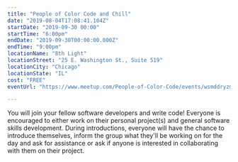```yaml
---
title: "People of Color Code and Chill"
date: "2019-08-04T17:08:41.104Z"
startDate: "2019-09-30 00:00"
startTime: "6:00pm"
endDate: "2019-09-30T00:00:00.000Z"
endTime: "9:00pm"
locationName: "8th Light"
locationStreet: "25 E. Washington St., Suite 519"
locationCity: "Chicago"
locationState: "IL"
cost: "FREE"
eventUrl: "https://www.meetup.com/People-of-Color-Code/events/wsmddryzmbnc/"

---
```


You will join your fellow software developers and write code! Everyone is encouraged to either work on their personal project(s) and general software skills development. During introductions, everyone will have the chance to introduce themselves, inform the group what they'll be working on for the day and ask for assistance or ask if anyone is interested in collaborating with them on their project.

